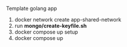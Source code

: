 Template golang app

1) docker network create app-shared-network
2) run **mongo/create-keyfile.sh**
3) docker compose up setup
4) docker compose up